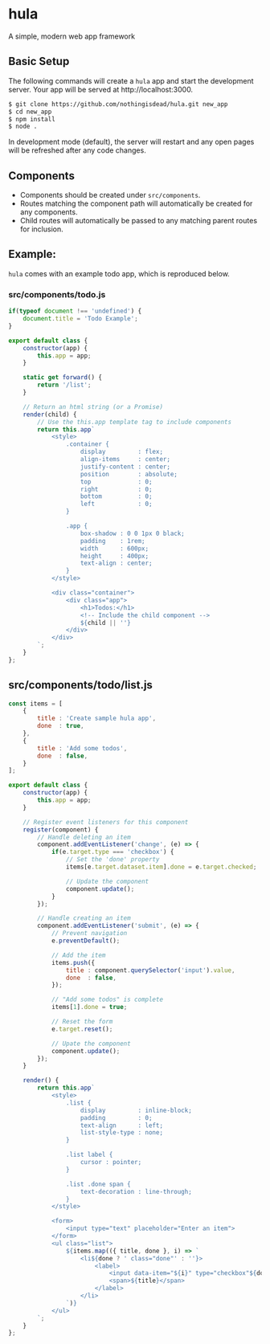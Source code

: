 # hula
A simple, modern web app framework

## Basic Setup
The following commands will create a `hula` app and start the development server. Your app will be served at http://localhost:3000.
```sh
$ git clone https://github.com/nothingisdead/hula.git new_app
$ cd new_app
$ npm install
$ node .
```
In development mode (default), the server will restart and any open pages will be refreshed after any code changes.

## Components
- Components should be created under `src/components`.
- Routes matching the component path will automatically be created for any components.
- Child routes will automatically be passed to any matching parent routes for inclusion.

## Example:
`hula` comes with an example todo app, which is reproduced below.

### src/components/todo.js
```js
if(typeof document !== 'undefined') {
	document.title = 'Todo Example';
}

export default class {
	constructor(app) {
		this.app = app;
	}

	static get forward() {
		return '/list';
	}

	// Return an html string (or a Promise)
	render(child) {
		// Use the this.app template tag to include components
		return this.app`
			<style>
				.container {
					display         : flex;
					align-items     : center;
					justify-content : center;
					position        : absolute;
					top             : 0;
					right           : 0;
					bottom          : 0;
					left            : 0;
				}

				.app {
					box-shadow : 0 0 1px 0 black;
					padding    : 1rem;
					width      : 600px;
					height     : 400px;
					text-align : center;
				}
			</style>

			<div class="container">
				<div class="app">
					<h1>Todos:</h1>
					<!-- Include the child component -->
					${child || ''}
				</div>
			</div>
		`;
	}
};
```

## src/components/todo/list.js
```js
const items = [
	{
		title : 'Create sample hula app',
		done  : true,
	},
	{
		title : 'Add some todos',
		done  : false,
	}
];

export default class {
	constructor(app) {
		this.app = app;
	}

	// Register event listeners for this component
	register(component) {
		// Handle deleting an item
		component.addEventListener('change', (e) => {
			if(e.target.type === 'checkbox') {
				// Set the 'done' property
				items[e.target.dataset.item].done = e.target.checked;

				// Update the component
				component.update();
			}
		});

		// Handle creating an item
		component.addEventListener('submit', (e) => {
			// Prevent navigation
			e.preventDefault();

			// Add the item
			items.push({
				title : component.querySelector('input').value,
				done  : false,
			});

			// "Add some todos" is complete
			items[1].done = true;

			// Reset the form
			e.target.reset();

			// Upate the component
			component.update();
		});
	}

	render() {
		return this.app`
			<style>
				.list {
					display         : inline-block;
					padding         : 0;
					text-align      : left;
					list-style-type : none;
				}

				.list label {
					cursor : pointer;
				}

				.list .done span {
					text-decoration : line-through;
				}
			</style>

			<form>
				<input type="text" placeholder="Enter an item">
			</form>
			<ul class="list">
				${items.map(({ title, done }, i) => `
					<li${done ? ' class="done"' : ''}>
						<label>
							<input data-item="${i}" type="checkbox"${done ? ' checked' : ''}>
							<span>${title}</span>
						</label>
					</li>
				`)}
			</ul>
		`;
	}
};
```
